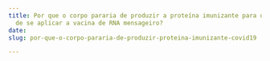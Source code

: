 ```yaml
---
title: Por que o corpo pararia de produzir a proteína imunizante para o COVID-19 depois
  de se aplicar a vacina de RNA mensageiro?
date: 
slug: por-que-o-corpo-pararia-de-produzir-proteina-imunizante-covid19

---
```

